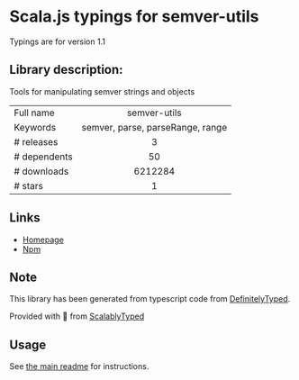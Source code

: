 
# Scala.js typings for semver-utils

Typings are for version 1.1

## Library description:
Tools for manipulating semver strings and objects

|                    |                 |
| ------------------ | :-------------: |
| Full name          | semver-utils |
| Keywords           | semver, parse, parseRange, range |
| # releases         | 3 |
| # dependents       | 50 |
| # downloads        | 6212284 |
| # stars            | 1 |

## Links
- [Homepage](https://git.coolaj86.com/coolaj86/semver-utils.js)
- [Npm](https://www.npmjs.com/package/semver-utils)
    


## Note
This library has been generated from typescript code from [DefinitelyTyped](https://definitelytyped.org).

Provided with :purple_heart: from [ScalablyTyped](https://github.com/oyvindberg/ScalablyTyped)

## Usage
See [the main readme](../../readme.md) for instructions.


